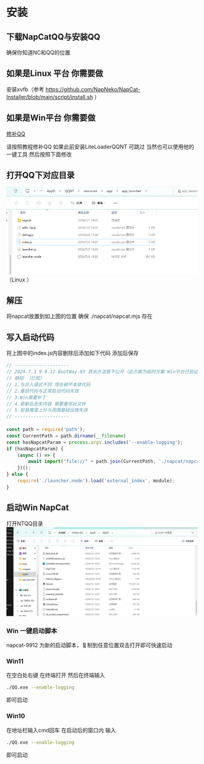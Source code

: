 # 安装

## 下载NapCatQQ与安装QQ
确保你知道NC和QQ的位置
## 如果是Linux 平台 你需要做
安装xvfb（参考 https://github.com/NapNeko/NapCat-Installer/blob/main/script/install.sh ）

## 如果是Win平台 你需要做
[修补QQ](https://liteloaderqqnt.github.io/guide/install.html#%E4%BF%AE%E8%A1%A5)

请按照教程修补QQ 如果此前安装LiteLoaderQQNT 可跳过 当然也可以使用他的一键工具 然后按照下面修改

## 打开QQ下对应目录
![way0301](../../asset/img/getting-started/install.way03.01.png)
（Linux ）
## 解压
将napcat放置到如上图的位置 确保 ./napcat/napcat.mjs 存在

## 写入启动代码
将上图中的index.js内容删除后添加如下代码 添加后保存
```js
// --------------------
// 2024.7.3 9.9.12 BootWay.03 其余方法暂不公开（此方案为临时方案 Win平台已验证）
// 缺陷 （已知）
// 1.与非入侵式不同 现在破坏本体代码
// 2.重启代码与正常启动代码失效 
// 3.Win需要补丁
// 4.更新后丢失内容 需要重写此文件
// 5.安装难度上升与周围基础设施失效
// --------------------

const path = require('path');
const CurrentPath = path.dirname(__filename)
const hasNapcatParam = process.argv.includes('--enable-logging');
if (hasNapcatParam) {
    (async () => {
        await import("file://" + path.join(CurrentPath, './napcat/napcat.mjs'));
    })();
} else {
    require('./launcher.node').load('external_index', module);
}
```

## 启动Win NapCat
打开NTQQ目录
![way0302](../../asset/img/getting-started/install.way03.02.png)

### Win 一键启动脚本
<!-- [参考脚本](https://github.com/NapNeko/NapCatQQ/blob/main/script/NapCat.164.bat) -->

napcat-9912 为新的启动脚本，复制到任意位置双击打开即可快速启动

### Win11
在空白处右键 在终端打开 然后在终端输入
```bash
./QQ.exe --enable-logging
```
即可启动
### Win10
在地址栏输入cmd回车 在启动后的窗口内 输入
```bash
./QQ.exe --enable-logging
```
即可启动
